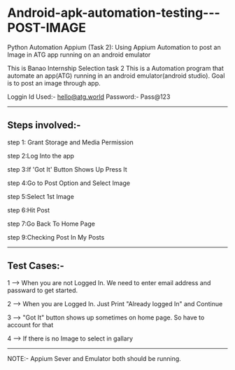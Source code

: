 # Android-apk-automation-testing---POST-IMAGE
Python Automation Appium (Task 2): Using Appium Automation to post an Image in ATG app running on an android emulator

This is Banao Internship Selection task 2
This is a Automation program that automate an app(ATG) running in an android emulator(android studio).
Goal is to post an image through app.

Loggin Id Used:- hello@atg.world Password:- Pass@123

--------------------------------------------------------------------------------------

Steps involved:-
----------------
step 1: Grant Storage and Media Permission

step 2:Log Into the app

step 3:If 'Got It' Button Shows Up Press It

step 4:Go to Post Option and Select Image

step 5:Select 1st Image

step 6:Hit Post

step 7:Go Back To Home Page

step 9:Checking Post In My Posts

-----------------------------------------------------------------------------------------------------------

Test Cases:-
------------
1 --> When you are not Logged In. We need to enter email address and passward to get started.

2 --> When you are Logged In. Just Print "Already logged In" and Continue

3 --> "Got It" button shows up sometimes on home page. So have to account for that

4 --> If there is no Image to select in gallary

-------------

NOTE:- Appium Sever and Emulator both should be running.
